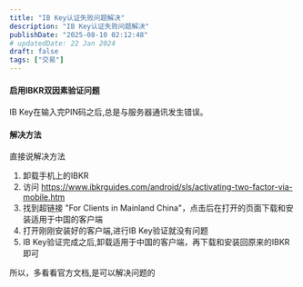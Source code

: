 ```yaml
---
title: "IB Key认证失败问题解决"
description: "IB Key认证失败问题解决"
publishDate: "2025-08-10 02:12:48"
# updatedDate: 22 Jan 2024
draft: false
tags: ["交易"]
---
```


#### 启用IBKR双因素验证问题
IB Key在输入完PIN码之后,总是与服务器通讯发生错误。

#### 解决方法
直接说解决方法

1. 卸载手机上的IBKR
2. 访问 https://www.ibkrguides.com/android/sls/activating-two-factor-via-mobile.htm
3. 找到超链接 "For Clients in Mainland China"，点击后在打开的页面下载和安装适用于中国的客户端
4. 打开刚刚安装好的客户端,进行IB Key验证就没有问题
5. IB Key验证完成之后,卸载适用于中国的客户端，再下载和安装回原来的IBKR即可

所以，多看看官方文档,是可以解决问题的
